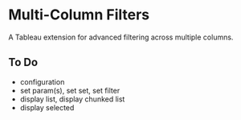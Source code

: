 # Multi-Column Filters
A Tableau extension for advanced filtering across multiple columns.

## To Do
- configuration
- set param(s), set set, set filter
- display list, display chunked list
- display selected
